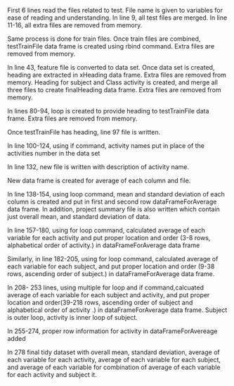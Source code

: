 First 6 lines read the files related to test. File name is given to variables for ease of reading and understanding. 
In line 9, all test files are merged. In line 11-16, all extra files are removed from memory. 

Same process is done for train files. Once train files are combined, testTrainFile data frame is created using rbind command. Extra files are removed from memory. 

In line 43, feature file is converted to data set. Once data set is created, heading are extracted in xHeading data frame. Extra files are removed from memory. Heading for subject and Class activity is created, and merge all three files to create finalHeading data frame. Extra files are removed from memory. 

In lines 80-94, loop is created to provide heading to testTrainFile data frame. Extra files are removed from memory. 

Once testTrainFile has heading, line 97 file is written. 

In line 100-124, using if command, activity names put in place of the activities number in the data set

In line 132, new file is written with description of activity name.

New data frame is created for average of each column and file. 

In line 138-154, using loop command, mean and standard deviation of each column is created and put in first and second row dataFrameForAverage data frame. In addition, project summary file is also written which contain just overall mean, and standard deviation of data.

In line 157-180, using for loop command, calculated average of each variable for each activity and put proper location and order (3-8 rows, alphabetical order of activity.) in dataFrameForAverage data frame

Similarly, in line 182-205, using for loop command, calculated average of each variable for each subject, and put proper location and order (9-38 rows, ascending order of subject.) in dataFrameForAverage data frame.

In 208- 253 lines, using multiple for loop and if command,calcuated average of each variable for each subject and activity, and put proper location and order(39-218 rows, ascending order of subject and alphabetical order of activity .) in dataFrameForAverage data frame. Subject is outer loop, activity is inner loop of subject.

In 255-274, proper row information for activity in dataFrameForAvereage added

In 278 final tidy dataset with overall mean, standard deviation, average of each variable for each activity, average of each variable for each subject, and average of each variable for combination of average of each variable for each activity and subject it.
